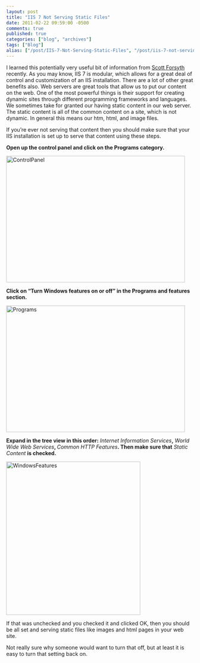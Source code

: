 ```yaml
---
layout: post
title: "IIS 7 Not Serving Static Files"
date: 2011-02-22 09:59:00 -0500
comments: true
published: true
categories: ["blog", "archives"]
tags: ["Blog"]
alias: ["/post/IIS-7-Not-Serving-Static-Files", "/post/iis-7-not-serving-static-files"]
---
```

<!-- more -->

<p>I learned this potentially very useful bit of information from <a href="http://weblogs.asp.net/owscott/" target="_blank">Scott Forsyth</a> recently. As you may know, IIS 7 is modular, which allows for a great deal of control and customization of an IIS installation. There are a lot of other great benefits also. Web servers are great tools that allow us to put our content on the web. One of the most powerful things is their support for creating dynamic sites through different programming frameworks and languages. We sometimes take for granted our having static content in our web server. The static content is all of the common content on a site, which is not dynamic. In general this means our htm, html, and image files.</p>  <p>If you’re ever not serving that content then you should make sure that your IIS installation is set up to serve that content using these steps.</p>  <p><strong>Open up the control panel and click on the Programs category.</strong></p>  <p><a href="http://brendan.enrick.com/image.axd?picture=ControlPanel.png"><img style="background-image: none; border-bottom: 0px; border-left: 0px; padding-left: 0px; padding-right: 0px; display: inline; border-top: 0px; border-right: 0px; padding-top: 0px" title="ControlPanel" border="0" alt="ControlPanel" src="http://brendan.enrick.com/image.axd?picture=ControlPanel_thumb.png" width="480" height="340"></a></p>    <p><strong>Click on “Turn Windows features on or off” in the Programs and features section.</strong></p>  <p><a href="http://brendan.enrick.com/image.axd?picture=Programs.png"><img style="background-image: none; border-bottom: 0px; border-left: 0px; padding-left: 0px; padding-right: 0px; display: inline; border-top: 0px; border-right: 0px; padding-top: 0px" title="Programs" border="0" alt="Programs" src="http://brendan.enrick.com/image.axd?picture=Programs_thumb.png" width="480" height="340"></a></p>  <p><strong>Expand in the tree view in this order:</strong> <em>Internet Information Services</em><strong>,</strong> <em>World Wide Web Services</em><strong>, </strong><em>Common HTTP Features</em><strong>. Then make sure that</strong> <em>Static Content</em> <strong>is checked.</strong></p>  <p><a href="http://brendan.enrick.com/image.axd?picture=WindowsFeatures.png"><img style="background-image: none; border-bottom: 0px; border-left: 0px; padding-left: 0px; padding-right: 0px; display: inline; border-top: 0px; border-right: 0px; padding-top: 0px" title="WindowsFeatures" border="0" alt="WindowsFeatures" src="http://brendan.enrick.com/image.axd?picture=WindowsFeatures_thumb.png" width="360" height="412"></a></p>  <p>If that was unchecked and you checked it and clicked OK, then you should be all set and serving static files like images and html pages in your web site.</p>  <p>Not really sure why someone would want to turn that off, but at least it is easy to turn that setting back on.</p>
